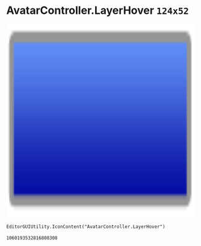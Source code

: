 # AvatarController.LayerHover `124x52`
<img src="/img/AvatarController.LayerHover.png" width=512 height=512>

``` CSharp
EditorGUIUtility.IconContent("AvatarController.LayerHover")
```
```
1060193532816808308
```
